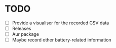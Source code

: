 # TODO

 - [ ] Provide a visualiser for the recorded CSV data
 - [ ] Releases
 - [ ] Aur package
 - [ ] Maybe record other battery-related information
